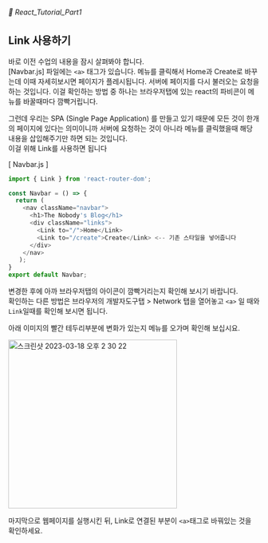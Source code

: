 ###### 🌵 React_Tutorial_Part1

## Link 사용하기 

바로 이전 수업의 내용을 잠시 살펴봐야 합니다.  
[Navbar.js] 파일에는 ```<a>``` 태그가 있습니다.  메뉴를 클릭해서 Home과 Create로 바꾸는데 이때 자세히보시면 페이지가 플레시됩니다. 서버에 페이지를 다시 불러오는 요청을 하는 것입니다. 
이걸 확인하는 방법 중 하나는 브라우저탭에 있는 react의 파비콘이 메뉴를 바꿀때마다 깜빡거립니다.  

그런데 우리는 SPA (Single Page Application) 를 만들고 있기 때문에 모든 것이 한개의 페이지에 있다는 의미이니까 서버에 요청하는 것이 아니라 메뉴를 클릭했을때 해당 내용을 삽입해주기만 하면 되는 것입니다.   
이걸 위해 Link를 사용하면 됩니다

[ Navbar.js ]
```javascript
import { Link } from 'react-router-dom';

const Navbar = () => {
  return ( 
    <nav className="navbar">
      <h1>The Nobody's Blog</h1>
      <div className="links">
        <Link to="/">Home</Link>
        <Link to="/create">Create</Link> <-- 기존 스타일을 넣어줍니다
      </div>
    </nav>
   );
}
export default Navbar;
```
변경한 후에 아까 브라우저탭의 아이콘이 깜빡거리는지 확인해 보시기 바랍니다.   
확인하는 다른 방법은 브라우저의 개발자도구탭 > Network 탭을 열어놓고 ```<a>``` 일 때와  ```Link```일때를 확인해 보시면 됩니다.  

아래 이미지의 빨간 테두리부분에 변화가 있는지 메뉴를 오가며 확인해 보십시요. 

<img width="338" alt="스크린샷 2023-03-18 오후 2 30 22" src="https://user-images.githubusercontent.com/48478079/226087216-8c3df23f-d887-4390-aee6-3cf99b530da6.png">

마지막으로 웹페이지를 실행시킨 뒤, Link로 연결된 부분이 ```<a>```태그로 바꿔있는 것을 확인하세요. 

